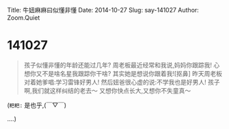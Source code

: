 Title: 牛妞麻麻曰似懂非懂
Date: 2014-10-27
Slug: say-141027
Author: Zoom.Quiet


# 141027


> 孩子似懂非懂的年龄还能过几年?
> 周老板最近经常和我说,妈妈你跟踪我!
> 心想你又不是啥名星我跟踪你干啥?
> 其实她是想说你跟着我![抠鼻]
> 昨天周老板对着她爹唱:学习雷锋好男人!
> 然后妞爸很心虚的说:不学我也是好男人!
> 孩子啊,我们就这样纠结的老去～
> 又想你快点长大,又想你不失童真～


(`粑粑:` 是也乎,(￣▽￣) 

....)

